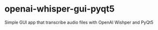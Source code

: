 # openai-whisper-gui-pyqt5
Simple GUI app that transcribe audio files with OpenAI Wishper and PyQt5
